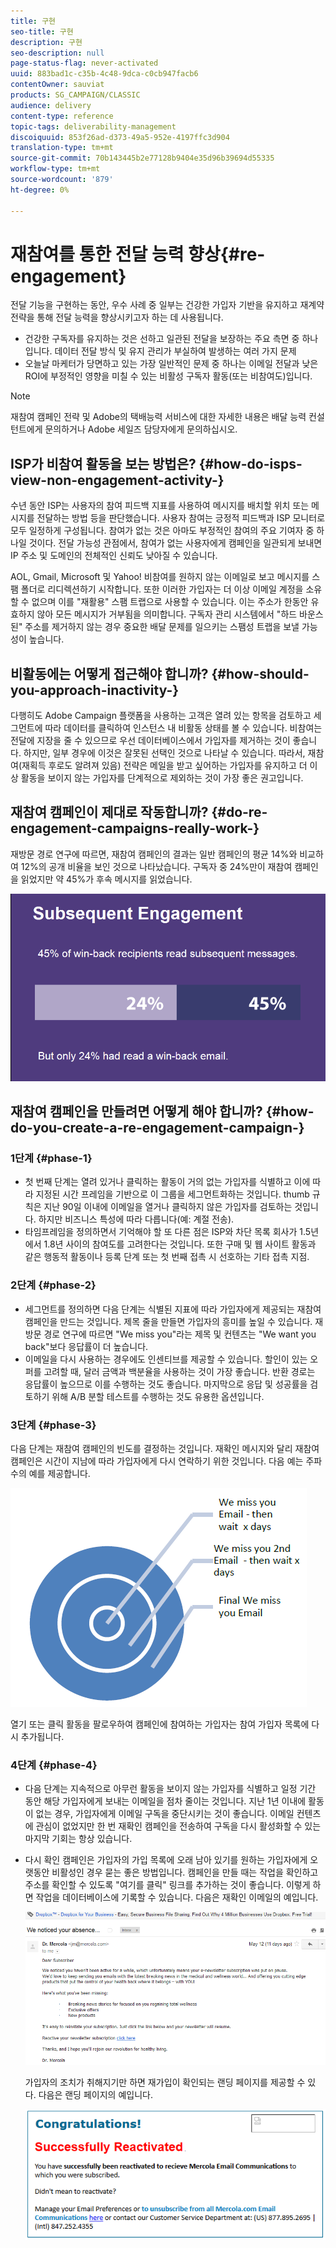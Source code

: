 ```yaml
---
title: 구현
seo-title: 구현
description: 구현
seo-description: null
page-status-flag: never-activated
uuid: 883bad1c-c35b-4c48-9dca-c0cb947facb6
contentOwner: sauviat
products: SG_CAMPAIGN/CLASSIC
audience: delivery
content-type: reference
topic-tags: deliverability-management
discoiquuid: 853f26ad-d373-49a5-952e-4197ffc3d904
translation-type: tm+mt
source-git-commit: 70b143445b2e77128b9404e35d96b39694d55335
workflow-type: tm+mt
source-wordcount: '879'
ht-degree: 0%

---
```



# 재참여를 통한 전달 능력 향상{#re-engagement}

전달 기능을 구현하는 동안, 우수 사례 중 일부는 건강한 가입자 기반을 유지하고 재계약 전략을 통해 전달 능력을 향상시키고자 하는 데 사용됩니다.

* 건강한 구독자를 유지하는 것은 선하고 일관된 전달을 보장하는 주요 측면 중 하나입니다. 데이터 전달 방식 및 유지 관리가 부실하여 발생하는 여러 가지 문제
* 오늘날 마케터가 당면하고 있는 가장 일반적인 문제 중 하나는 이메일 전달과 낮은 ROI에 부정적인 영향을 미칠 수 있는 비활성 구독자 활동(또는 비참여도)입니다.

>[!NOTE]
>
>재참여 캠페인 전략 및 Adobe의 택배능력 서비스에 대한 자세한 내용은 배달 능력 컨설턴트에게 문의하거나 Adobe 세일즈 담당자에게 문의하십시오.

## ISP가 비참여 활동을 보는 방법은? {#how-do-isps-view-non-engagement-activity-}

수년 동안 ISP는 사용자의 참여 피드백 지표를 사용하여 메시지를 배치할 위치 또는 메시지를 전달하는 방법 등을 판단했습니다. 사용자 참여는 긍정적 피드백과 ISP 모니터로 모두 일정하게 구성됩니다. 참여가 없는 것은 아마도 부정적인 참여의 주요 기여자 중 하나일 것이다. 전달 가능성 관점에서, 참여가 없는 사용자에게 캠페인을 일관되게 보내면 IP 주소 및 도메인의 전체적인 신뢰도 낮아질 수 있습니다.

AOL, Gmail, Microsoft 및 Yahoo! 비참여를 원하지 않는 이메일로 보고 메시지를 스팸 폴더로 리디렉션하기 시작합니다. 또한 이러한 가입자는 더 이상 이메일 계정을 소유할 수 없으며 이를 &quot;재활용&quot; 스팸 트랩으로 사용할 수 있습니다. 이는 주소가 한동안 유효하지 않아 모든 메시지가 거부됨을 의미합니다. 구독자 관리 시스템에서 &quot;하드 바운스된&quot; 주소를 제거하지 않는 경우 중요한 배달 문제를 일으키는 스팸성 트랩을 보낼 가능성이 높습니다.

## 비활동에는 어떻게 접근해야 합니까? {#how-should-you-approach-inactivity-}

다행히도 Adobe Campaign 플랫폼을 사용하는 고객은 열려 있는 항목을 검토하고 세그먼트에 따라 데이터를 클릭하여 인스턴스 내 비활동 상태를 볼 수 있습니다. 비참여는 전달에 지장을 줄 수 있으므로 우선 데이터베이스에서 가입자를 제거하는 것이 좋습니다. 하지만, 일부 경우에 이것은 잘못된 선택인 것으로 나타날 수 있습니다. 따라서, 재참여(재획득 후로도 알려져 있음) 전략은 메일을 받고 싶어하는 가입자를 유지하고 더 이상 활동을 보이지 않는 가입자를 단계적으로 제외하는 것이 가장 좋은 권고입니다.

## 재참여 캠페인이 제대로 작동합니까? {#do-re-engagement-campaigns-really-work-}

재방문 경로 연구에 따르면, 재참여 캠페인의 결과는 일반 캠페인의 평균 14%와 비교하여 12%의 공개 비율을 보인 것으로 나타났습니다. 구독자 중 24%만이 재참여 캠페인을 읽었지만 약 45%가 후속 메시지를 읽었습니다.

![](assets/deliverability_implementation_1.png)

## 재참여 캠페인을 만들려면 어떻게 해야 합니까? {#how-do-you-create-a-re-engagement-campaign-}

### 1단계 {#phase-1}

* 첫 번째 단계는 열려 있거나 클릭하는 활동이 거의 없는 가입자를 식별하고 이에 따라 지정된 시간 프레임을 기반으로 이 그룹을 세그먼트화하는 것입니다. thumb 규칙은 지난 90일 이내에 이메일을 열거나 클릭하지 않은 가입자를 검토하는 것입니다. 하지만 비즈니스 특성에 따라 다릅니다(예: 계절 전송).
* 타임프레임을 정의하면서 기억해야 할 또 다른 점은 ISP와 차단 목록 회사가 1.5년에서 1.8년 사이의 참여도를 고려한다는 것입니다. 또한 구매 및 웹 사이트 활동과 같은 행동적 활동이나 등록 단계 또는 첫 번째 접촉 시 선호하는 기타 접촉 지점.

### 2단계 {#phase-2}

* 세그먼트를 정의하면 다음 단계는 식별된 지표에 따라 가입자에게 제공되는 재참여 캠페인을 만드는 것입니다. 제목 줄을 만들면 가입자의 흥미를 높일 수 있습니다. 재방문 경로 연구에 따르면 &quot;We miss you&quot;라는 제목 및 컨텐츠는 &quot;We want you back&quot;보다 응답률이 더 높습니다.
* 이메일을 다시 사용하는 경우에도 인센티브를 제공할 수 있습니다. 할인이 있는 오퍼를 고려할 때, 달러 금액과 백분율을 사용하는 것이 가장 좋습니다. 반환 경로는 응답률이 높으므로 이를 수행하는 것도 좋습니다. 마지막으로 응답 및 성공률을 검토하기 위해 A/B 분할 테스트를 수행하는 것도 유용한 옵션입니다.

### 3단계 {#phase-3}

다음 단계는 재참여 캠페인의 빈도를 결정하는 것입니다. 재확인 메시지와 달리 재참여 캠페인은 시간이 지남에 따라 가입자에게 다시 연락하기 위한 것입니다. 다음 예는 주파수의 예를 제공합니다.

![](assets/deliverability_implementation_2.png)

열기 또는 클릭 활동을 팔로우하여 캠페인에 참여하는 가입자는 참여 가입자 목록에 다시 추가됩니다.

### 4단계 {#phase-4}

* 다음 단계는 지속적으로 아무런 활동을 보이지 않는 가입자를 식별하고 일정 기간 동안 해당 가입자에게 보내는 이메일을 점차 줄이는 것입니다. 지난 1년 이내에 활동이 없는 경우, 가입자에게 이메일 구독을 중단시키는 것이 좋습니다. 이메일 컨텐츠에 관심이 없었지만 한 번 재확인 캠페인을 전송하여 구독을 다시 활성화할 수 있는 마지막 기회는 항상 있습니다.
* 다시 확인 캠페인은 가입자의 가입 목록에 오래 남아 있기를 원하는 가입자에게 오랫동안 비활성인 경우 묻는 좋은 방법입니다. 캠페인을 만들 때는 작업을 확인하고 주소를 확인할 수 있도록 &quot;여기를 클릭&quot; 링크를 추가하는 것이 좋습니다. 이렇게 하면 작업을 데이터베이스에 기록할 수 있습니다. 다음은 재확인 이메일의 예입니다.

   ![](assets/deliverability_implementation_3.png)

   가입자의 조치가 취해지기만 하면 재가입이 확인되는 랜딩 페이지를 제공할 수 있다. 다음은 랜딩 페이지의 예입니다.

   ![](assets/deliverability_implementation_4.png)
